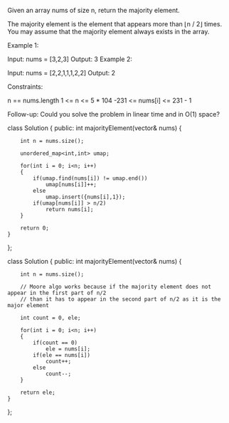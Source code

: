 Given an array nums of size n, return the majority element.

The majority element is the element that appears more than ⌊n / 2⌋ times. You may assume that the majority element always exists in the array.

 

Example 1:

Input: nums = [3,2,3]
Output: 3
Example 2:

Input: nums = [2,2,1,1,1,2,2]
Output: 2
 

Constraints:

n == nums.length
1 <= n <= 5 * 104
-231 <= nums[i] <= 231 - 1
 

Follow-up: Could you solve the problem in linear time and in O(1) space?


class Solution {
public:
    int majorityElement(vector<int>& nums) {
        
        int n = nums.size();
        
        unordered_map<int,int> umap;
        
        for(int i = 0; i<n; i++)
        {
            if(umap.find(nums[i]) != umap.end())
                umap[nums[i]]++;
            else
                umap.insert({nums[i],1});
            if(umap[nums[i]] > n/2)
                return nums[i];
        }
        
        return 0;
    }
};

class Solution {
public:
    int majorityElement(vector<int>& nums) {
        
        int n = nums.size();
        
        // Moore algo works because if the majority element does not appear in the first part of n/2 
        // than it has to appear in the second part of n/2 as it is the major element
        
        int count = 0, ele;
        
        for(int i = 0; i<n; i++)
        {
            if(count == 0)
                ele = nums[i];
            if(ele == nums[i])
                count++;
            else
                count--;
        }
        
        return ele;
    }
};